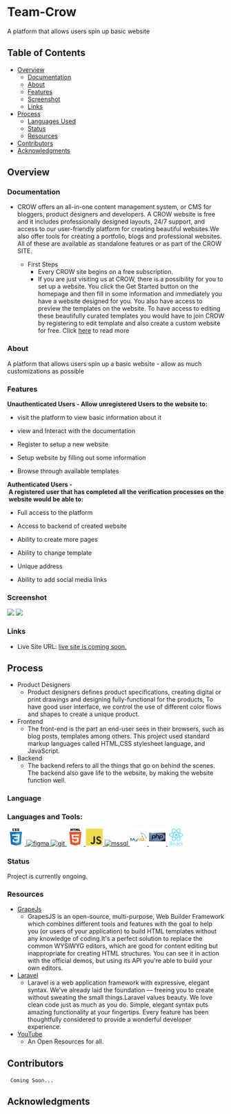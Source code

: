 # Team-Crow
A platform that allows users spin up basic website
 ## Table of Contents 
  
- [Overview](#overview) 
    - [Documentation](#documentation) 
    - [About](#about) 
    - [Features](#features) 
    - [Screenshot](#screenshot) 
    - [Links](#links) 
- [Process](#process) 
    - [Languages Used](#language) 
    - [Status](#status) 
    - [Resources](#resources) 
- [Contributors](#contributors) 
- [Acknowledgments](#acknowledgments) 
  
 ## Overview 
  
 ### Documentation
 
  - CROW  offers an all-in-one content management system, or CMS for bloggers, product designers and developers. A CROW website is free and it includes professionally designed layouts, 24/7 support, and access to our user-friendly platform for creating beautiful websites.We also offer tools for creating a portfolio, blogs and professional websites. All of these are available as standalone features or as part of the CROW SITE.


     - First Steps
          - Every CROW site begins on a free subscription.
          - If you are just visiting us at CROW, there is a possibility for you to set up a website. You click the Get Started button on the homepage and then fill in some information and immediately you have a website designed for you. You also have access to preview the templates on the website. To have access to editing these beautifully curated templates you would have to join CROW by registering to edit template and also create a custom website for free.  Click [here](https://docs.google.com/document/d/1bAC8SA4oRWiUVSE1V6M7vfbzWTZvqheq-qBEUF9HYHM/edit) to read more


  
 ### About 
  
A platform that allows users spin up a basic website - allow as much customizations as possible 
  
### Features 
  
**Unauthenticated Users - Allow unregistered Users to the website to:** 
  
 - visit the platform to view basic information about it 

 - view and Interact with the documentation 

 - Register to setup a new website
 - Setup website by filling out some information
 - Browse through available templates

  
**Authenticated Users - A registered user that has completed all the verification processes on the website would be able to:**
  
 - Full access to the platform 

 - Access to backend of created website 
 - Ability to create more pages
 - Ability to change template
 - Unique address
 - Ability to add social media links
 
  
 ### Screenshot 
  
 ![](./) 
 ![](./) 
  
 ### Links 
- Live Site URL: [live site is coming soon.](https://google.com) 
  
 ## Process  
  - Product Designers
     - Product designers defines product specifications, creating digital or print drawings and designing fully-functional for the products, To have good user interface, we control the use of different color flows and shapes to create a unique product.
  - Frontend
     - The front-end is the part an end-user sees in their browsers, such as blog posts, templates among others. This project used standard markup languages called HTML,CSS stylesheet language, and JavaScript.
  - Backend
     - The backend refers to all the things that go on behind the scenes. The backend also gave life to the website, by making the website function well.
  
### Language 
  
<h3 align="left">Languages and Tools:</h3>
<p align="left"> <a href="https://www.w3schools.com/css/" target="_blank" rel="noreferrer"> <img src="https://raw.githubusercontent.com/devicons/devicon/master/icons/css3/css3-original-wordmark.svg" alt="css3" width="40" height="40"/> </a> <a href="https://www.figma.com/" target="_blank" rel="noreferrer"> <img src="https://www.vectorlogo.zone/logos/figma/figma-icon.svg" alt="figma" width="40" height="40"/> </a> <a href="https://git-scm.com/" target="_blank" rel="noreferrer"> <img src="https://www.vectorlogo.zone/logos/git-scm/git-scm-icon.svg" alt="git" width="40" height="40"/> </a> <a href="https://www.w3.org/html/" target="_blank" rel="noreferrer"> <img src="https://raw.githubusercontent.com/devicons/devicon/master/icons/html5/html5-original-wordmark.svg" alt="html5" width="40" height="40"/> </a> <a href="https://developer.mozilla.org/en-US/docs/Web/JavaScript" target="_blank" rel="noreferrer"> <img src="https://raw.githubusercontent.com/devicons/devicon/master/icons/javascript/javascript-original.svg" alt="javascript" width="40" height="40"/> </a> <a href="https://www.microsoft.com/en-us/sql-server" target="_blank" rel="noreferrer"> <img src="https://www.svgrepo.com/show/303229/microsoft-sql-server-logo.svg" alt="mssql" width="40" height="40"/> </a> <a href="https://www.mysql.com/" target="_blank" rel="noreferrer"> <img src="https://raw.githubusercontent.com/devicons/devicon/master/icons/mysql/mysql-original-wordmark.svg" alt="mysql" width="40" height="40"/> </a> <a href="https://www.php.net" target="_blank" rel="noreferrer"> <img src="https://raw.githubusercontent.com/devicons/devicon/master/icons/php/php-original.svg" alt="php" width="40" height="40"/> </a>  <a href="https://reactjs.org/" target="_blank" rel="noreferrer"> <img src="https://raw.githubusercontent.com/devicons/devicon/master/icons/react/react-original-wordmark.svg" alt="react" width="40" height="40"/> </a> </p>
  
   
### Status 
  
 Project is currently ongoing. 
  
  
### Resources 
  
- [GrapeJs](https://grapesjs.com/)
    - GrapesJS is an open-source, multi-purpose, Web Builder Framework which combines different tools and features with the goal to help you (or users of your application) to build HTML templates without any knowledge of coding.It's a perfect solution to replace the common WYSIWYG editors, which are good for content editing but inappropriate for creating HTML structures. You can see it in action with the official demos, but using its API you're able to build your own editors. 
- [Laravel](https://laravel.com/) 
     - Laravel is a web application framework with expressive, elegant syntax. We’ve already laid the foundation — freeing you to create without sweating the small things.Laravel values beauty. We love clean code just as much as you do. Simple, elegant syntax puts amazing functionality at your fingertips. Every feature has been thoughtfully considered to provide a wonderful developer experience.
- [YouTube](https://www.youtube.com)
     - An Open Resources for all.
  
## Contributors  
 ` Coming Soon...`

## Acknowledgments
